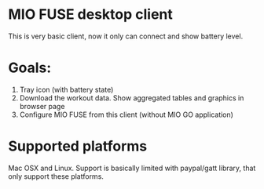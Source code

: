 # MIO FUSE desktop client

This is very basic client, now it only can connect and show battery level.

# Goals:

1) Tray icon (with battery state)
2) Download the workout data. Show aggregated tables and graphics in browser
page
3) Configure MIO FUSE from this client (without MIO GO application)

# Supported platforms

Mac OSX and Linux. Support is basically limited with paypal/gatt library,
that only support these platforms.
